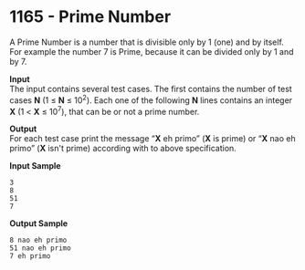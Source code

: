 # 1165 - Prime Number

A Prime Number is a number that is divisible only by 1 (one) and by itself. For example the number 7 is Prime, because it can be divided only by 1 and by 7.

**Input**<br>
The input contains several test cases. The first contains the number of test cases **N** (1 ≤ **N** ≤ 10<sup>2</sup>). Each one of the following **N** lines contains an integer **X** (1 < **X** ≤ 10<sup>7</sup>), that can be or not a prime number.

**Output**<br>
For each test case print the message “**X** eh primo” (**X** is prime) or “**X** nao eh primo” (**X** isn't prime) according with to above specification.

**Input Sample**
````
3
8
51
7
````

**Output Sample**
````
8 nao eh primo
51 nao eh primo
7 eh primo
````